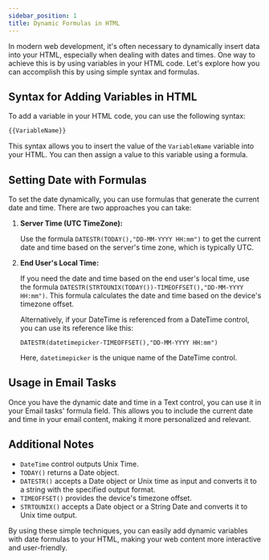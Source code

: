 ```yaml
---
sidebar_position: 1
title: Dynamic Formulas in HTML
---
```



In modern web development, it's often necessary to dynamically insert data into your HTML, especially when dealing with dates and times. One way to achieve this is by using variables in your HTML code. Let's explore how you can accomplish this by using simple syntax and formulas.

## Syntax for Adding Variables in HTML

To add a variable in your HTML code, you can use the following syntax:

```html
{{VariableName}}
```

This syntax allows you to insert the value of the `VariableName` variable into your HTML. You can then assign a value to this variable using a formula.

## Setting Date with Formulas

To set the date dynamically, you can use formulas that generate the current date and time. There are two approaches you can take:

1. **Server Time (UTC TimeZone):**

   Use the formula `DATESTR(TODAY(),"DD-MM-YYYY HH:mm")` to get the current date and time based on the server's time zone, which is typically UTC.

2. **End User's Local Time:**

   If you need the date and time based on the end user's local time, use the formula `DATESTR(STRTOUNIX(TODAY())-TIMEOFFSET(),"DD-MM-YYYY HH:mm")`. This formula calculates the date and time based on the device's timezone offset.

   Alternatively, if your DateTime is referenced from a DateTime control, you can use its reference like this:

   ```
   DATESTR(datetimepicker-TIMEOFFSET(),"DD-MM-YYYY HH:mm")
   ```

   Here, `datetimepicker` is the unique name of the DateTime control.

## Usage in Email Tasks

Once you have the dynamic date and time in a Text control, you can use it in your Email tasks' formula field. This allows you to include the current date and time in your email content, making it more personalized and relevant.

## Additional Notes

- `DateTime` control outputs Unix Time.
- `TODAY()` returns a Date object.
- `DATESTR()` accepts a Date object or Unix time as input and converts it to a string with the specified output format.
- `TIMEOFFSET()` provides the device's timezone offset.
- `STRTOUNIX()` accepts a Date object or a String Date and converts it to Unix time output.

By using these simple techniques, you can easily add dynamic variables with date formulas to your HTML, making your web content more interactive and user-friendly.